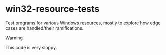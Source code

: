 # win32-resource-tests

Test programs for various [Windows resources](https://learn.microsoft.com/en-us/windows/win32/menurc/about-resource-files), mostly to explore how edge cases are handled/their ramifications.

> [!WARNING]
> This code is very sloppy.
